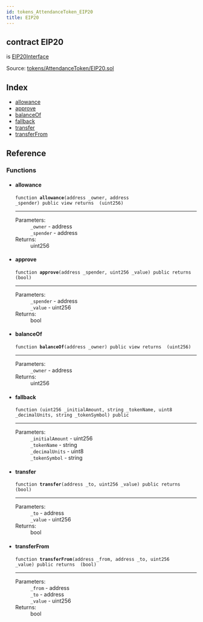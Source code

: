 ```yaml
---
id: tokens_AttendanceToken_EIP20
title: EIP20
---
```


<div class="contract-doc"><div class="contract"><h2 class="contract-header"><span class="contract-kind">contract</span> EIP20</h2><p class="base-contracts"><span>is</span> <a href="tokens_AttendanceToken_EIP20Interface.html">EIP20Interface</a></p><div class="source">Source: <a href="https://github.com/FriendlyUser/solidity-smart-contracts//blob/v0.2.0/contracts/tokens/AttendanceToken/EIP20.sol" target="_blank">tokens/AttendanceToken/EIP20.sol</a></div></div><div class="index"><h2>Index</h2><ul><li><a href="tokens_AttendanceToken_EIP20.html#allowance">allowance</a></li><li><a href="tokens_AttendanceToken_EIP20.html#approve">approve</a></li><li><a href="tokens_AttendanceToken_EIP20.html#balanceOf">balanceOf</a></li><li><a href="tokens_AttendanceToken_EIP20.html#">fallback</a></li><li><a href="tokens_AttendanceToken_EIP20.html#transfer">transfer</a></li><li><a href="tokens_AttendanceToken_EIP20.html#transferFrom">transferFrom</a></li></ul></div><div class="reference"><h2>Reference</h2><div class="functions"><h3>Functions</h3><ul><li><div class="item function"><span id="allowance" class="anchor-marker"></span><h4 class="name">allowance</h4><div class="body"><code class="signature">function <strong>allowance</strong><span>(address _owner, address _spender) </span><span>public </span><span>view </span><span>returns  (uint256) </span></code><hr/><dl><dt><span class="label-parameters">Parameters:</span></dt><dd><div><code>_owner</code> - address</div><div><code>_spender</code> - address</div></dd><dt><span class="label-return">Returns:</span></dt><dd>uint256</dd></dl></div></div></li><li><div class="item function"><span id="approve" class="anchor-marker"></span><h4 class="name">approve</h4><div class="body"><code class="signature">function <strong>approve</strong><span>(address _spender, uint256 _value) </span><span>public </span><span>returns  (bool) </span></code><hr/><dl><dt><span class="label-parameters">Parameters:</span></dt><dd><div><code>_spender</code> - address</div><div><code>_value</code> - uint256</div></dd><dt><span class="label-return">Returns:</span></dt><dd>bool</dd></dl></div></div></li><li><div class="item function"><span id="balanceOf" class="anchor-marker"></span><h4 class="name">balanceOf</h4><div class="body"><code class="signature">function <strong>balanceOf</strong><span>(address _owner) </span><span>public </span><span>view </span><span>returns  (uint256) </span></code><hr/><dl><dt><span class="label-parameters">Parameters:</span></dt><dd><div><code>_owner</code> - address</div></dd><dt><span class="label-return">Returns:</span></dt><dd>uint256</dd></dl></div></div></li><li><div class="item function"><span id="fallback" class="anchor-marker"></span><h4 class="name">fallback</h4><div class="body"><code class="signature">function <strong></strong><span>(uint256 _initialAmount, string _tokenName, uint8 _decimalUnits, string _tokenSymbol) </span><span>public </span></code><hr/><dl><dt><span class="label-parameters">Parameters:</span></dt><dd><div><code>_initialAmount</code> - uint256</div><div><code>_tokenName</code> - string</div><div><code>_decimalUnits</code> - uint8</div><div><code>_tokenSymbol</code> - string</div></dd></dl></div></div></li><li><div class="item function"><span id="transfer" class="anchor-marker"></span><h4 class="name">transfer</h4><div class="body"><code class="signature">function <strong>transfer</strong><span>(address _to, uint256 _value) </span><span>public </span><span>returns  (bool) </span></code><hr/><dl><dt><span class="label-parameters">Parameters:</span></dt><dd><div><code>_to</code> - address</div><div><code>_value</code> - uint256</div></dd><dt><span class="label-return">Returns:</span></dt><dd>bool</dd></dl></div></div></li><li><div class="item function"><span id="transferFrom" class="anchor-marker"></span><h4 class="name">transferFrom</h4><div class="body"><code class="signature">function <strong>transferFrom</strong><span>(address _from, address _to, uint256 _value) </span><span>public </span><span>returns  (bool) </span></code><hr/><dl><dt><span class="label-parameters">Parameters:</span></dt><dd><div><code>_from</code> - address</div><div><code>_to</code> - address</div><div><code>_value</code> - uint256</div></dd><dt><span class="label-return">Returns:</span></dt><dd>bool</dd></dl></div></div></li></ul></div></div></div>
